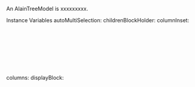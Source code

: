 An AlainTreeModel is xxxxxxxxx.Instance Variables	autoMultiSelection:		<Object>	childrenBlockHolder:		<Object>	columnInset:		<Object>	columns:		<Object>	displayBlock:		<Object>	doubleClick:		<Object>	evenRowColor:		<Object>	isCheckList:		<Object>	keyStroke:		<Object>	menuBlockHolder:		<Object>	multiSelection:		<Object>	oddRowColor:		<Object>	preferedPaneColor:		<Object>	resizerWidth:		<Object>	rootNodeHolder:		<Object>	rootsHolder:		<Object>	rowInset:		<Object>	selectionHolder:		<Object>	treeModel:		<Object>	treeUpdated:		<Object>autoMultiSelection	- xxxxxchildrenBlockHolder	- xxxxxcolumnInset	- xxxxxcolumns	- xxxxxdisplayBlock	- xxxxxdoubleClick	- xxxxxevenRowColor	- xxxxxisCheckList	- xxxxxkeyStroke	- xxxxxmenuBlockHolder	- xxxxxmultiSelection	- xxxxxoddRowColor	- xxxxxpreferedPaneColor	- xxxxxresizerWidth	- xxxxxrootNodeHolder	- xxxxxrootsHolder	- xxxxxrowInset	- xxxxxselectionHolder	- xxxxxtreeModel	- xxxxxtreeUpdated	- xxxxx